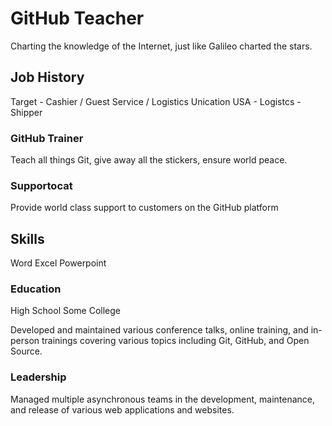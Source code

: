 # GitHub Teacher

Charting the knowledge of the Internet, just like Galileo charted the stars.


## Job History

Target - Cashier / Guest Service / Logistics
Unication USA - Logistcs - Shipper

### GitHub Trainer

Teach all things Git, give away all the stickers, ensure world peace.

### Supportocat

Provide world class support to customers on the GitHub platform

## Skills
Word
Excel
Powerpoint 

### Education
High School 
Some College

Developed and maintained various conference talks, online training, and in-person trainings covering various topics including Git, GitHub, and Open Source.

### Leadership

Managed multiple asynchronous teams in the development, maintenance, and release of various web applications and websites.

